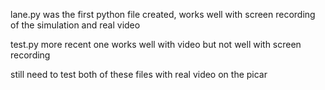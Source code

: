lane.py was the first python file created, works well with screen recording of the simulation and real video

test.py more recent one works well with video but not well with screen recording

still need to test both of these files with real video on the picar